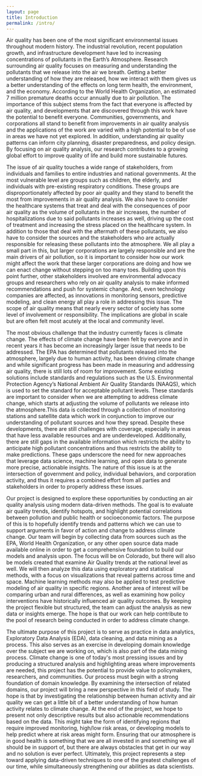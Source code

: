 ```yaml
---
layout: page
title: Introduction
permalink: /intro/
---
```


  Air quality has been one of the most significant environmental issues throughout modern history. The industrial revolution, recent population growth, and infrastructure development have led to increasing concentrations of pollutants in the Earth’s Atmosphere. Research surrounding air quality focuses on measuring and understanding the pollutants that we release into the air we breath. Getting a better understanding of how they are released, how we interact with them gives us a better understanding of the effects on long term health, the environment, and the economy. According to the World Health Organization, an estimated 7 million premature deaths occur annually due to air pollution. The importance of this subject stems from the fact that everyone is affected by air quality, and developments that are discovered through this work have the potential to benefit everyone. Communities, governments, and corporations all stand to benefit from improvements in air quality analysis and the applications of the work are varied  with a high potential to be of use in areas we have not yet explored. In addition, understanding air quality patterns can inform city planning, disaster preparedness, and policy design. By focusing on air quality analysis, our research contributes to a growing global effort to improve quality of life and build more sustainable futures. 

  The issue of air quality touches a wide range of stakeholders, from individuals and families to entire industries and national governments. At the most vulnerable level are groups such as children, the elderly, and individuals with pre-existing respiratory conditions. These groups are disproportionately affected by poor air quality and they stand to benefit the most from improvements in air quality analysis. We also have to consider the healthcare systems that treat and deal with the consequences of poor air quality as the volume of pollutants in the air increases, the number of hospitalizations due to said pollutants increases as well, driving up the cost of treatment and increasing the stress placed on the healthcare system. In addition to those that deal with the aftermath of these pollutants, we also have to consider the sources and the stakeholders who are actually responsible for releasing these pollutants into the atmosphere. We all play a small part in this, but larger corporations are largely responsible and are the main drivers of air pollution, so it is important to consider how our work might affect the work that these larger corporations are doing and how we can enact change without stepping on too many toes. Building upon this point further, other stakeholders involved are environmental advocacy groups and researchers who rely on air quality analysis to make informed recommendations and push for systemic change. And, even technology companies are affected, as innovations in monitoring sensors, predictive modeling, and clean energy all play a role in addressing this issue. The scope of air quality means that nearly every sector of society has some level of involvement or responsibility. The implications are global in scale but are often felt most acutely at the local and community level.

  The most obvious challenge that the industry currently faces is climate change. The effects of climate change have been felt by everyone and in recent years it has become an increasingly larger issue that needs to be addressed. The EPA has determined that pollutants released into the atmosphere, largely due to human activity, has been driving climate change and while significant progress has been made in measuring and addressing air quality, there is still lots of room for improvement. Some existing solutions include standards and regulations such as the U.S. Environmental Protection Agency’s National Ambient Air Quality Standards (NAAQS), which is used to set the standard for acceptable pollutant levels. These standards are important to consider when we are attempting to address climate change, which starts at adjusting the volume of pollutants we release into the atmosphere.This data is collected through a collection of monitoring stations and satellite data which work in conjunction to improve our understanding of pollutant sources and how they spread. Despite these developments, there are still challenges with coverage, especially in areas that have less available resources and are underdeveloped. Additionally, there are still gaps in the available information which restricts the ability to anticipate high pollutant concentrations and thus restricts the ability to make predictions. These gaps underscore the need for new approaches that leverage data science, machine learning, and open data to generate more precise, actionable insights. The nature of this issue is at the intersection of government and policy, individual behaviors, and corporation activity, and thus it requires a combined effort from all parties and stakeholders in order to properly address these issues. 

  Our project is designed to explore these opportunities by conducting an air quality analysis using modern data-driven methods. The goal is to evaluate air quality trends, identify hotspots, and highlight potential correlations between pollution and public health or socioeconomic factors. The purpose of this is to hopefully identify trends and patterns which we can use to support arguments in favor of action and change to address climate change. Our team will begin by collecting data from sources such as the EPA, World Health Organization, or any other open source data made available online in order to get a comprehensive foundation to build our models and analysis upon. The focus will be on Colorado, but there will also be models created that examine Air Quality trends at the national level as well. We will then analyze this data using exploratory and statistical methods, with a focus on visualizations that reveal patterns across time and space. Machine learning methods may also be applied to test predictive modeling of air quality in specific regions. Another area of interest will be comparing urban and rural differences, as well as examining how policy interventions have historically influenced air quality outcomes. By keeping the project flexible but structured, the team can adjust the analysis as new data or insights emerge. The hope is that our work can help contribute to the pool of research being conducted in order to address climate change. 

  The ultimate purpose of this project is to serve as practice in data analytics, Exploratory Data Analysis (EDA), data cleaning, and data mining as a process. This also serves as an exercise in developing domain knowledge over the subject we are working on, which is also part of the data mining process. Climate change is one of today's most pressing issues and by producing a structured analysis and highlighting areas where improvements are needed, this project has the potential to provide value to policymakers, researchers, and communities. Our process must begin with a strong foundation of domain knowledge. By examining the intersection of related domains, our project will bring a new perspective in this field of study. The hope is that by investigating the relationship between human activity and air quality we can get a little bit of a better understanding of how human activity relates to climate change. At the end of the project, we hope to present not only descriptive results but also actionable recommendations based on the data. This might take the form of identifying regions that require improved monitoring, high/low risk areas, or developing models to help predict where at risk areas might form. Ensuring that our atmosphere is in good health is something that we are all invested in and something we all should be in support of, but there are always obstacles that get in our way and no solution is ever perfect. Ultimately, this project represents a step toward applying data-driven techniques to one of the greatest challenges of our time, while simultaneously strengthening our abilities as data scientists. 
